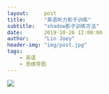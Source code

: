 ```yaml
---
layout:     post
title:      "英语听力影子训练"
subtitle:   "shadow影子训练方法"
date:       2019-10-26 12:00:00
author:     "Lin Joey"
header-img: "img/post.jpg"
tags:
    - 英语
    - 思维导图
---
```


![](https://linjoey-image.oss-cn-beijing.aliyuncs.com/英语听力.png)

